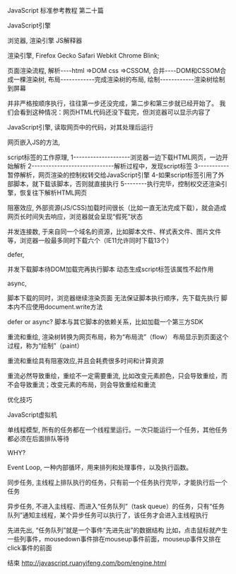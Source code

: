 JavaScript
标准参考教程
第二十篇

JavaScript引擎

浏览器,
渲染引擎
JS解释器

渲染引擎,
Firefox Gecko
Safari Webkit
Chrome Blink;

页面渲染流程,
解析----html =>DOM css =>CSSOM,
合并----DOM和CSSOM合成一棵渲染树,
布局------------完成渲染树的布局,
绘制------------渲染树绘制到屏幕

并非严格按顺序执行，往往第一步还没完成，第二步和第三步就已经开始了。
我们会看到这种情况：网页HTML代码还没下载完，但浏览器可以显示内容了

JavaScript引擎,
读取网页中的代码，对其处理后运行

网页嵌入JS的方法,
<script>// some code here...</script>
<script src="//dataeye.com"></script>
<a href="javascript:alert(1234)"></a>

script标签的工作原理,
1--------------------浏览器一边下载HTML网页，一边开始解析
2-----------------------------解析过程中，发现script标签
3-----------暂停解析，网页渲染的控制权转交给JavaScript引擎
4-如果script标签引用了外部脚本，就下载该脚本，否则就直接执行
5--------执行完毕，控制权交还渲染引擎，恢复往下解析HTML网页

阻塞效应,
外部资源(JS/CSS)加载时间很长（比如一直无法完成下载），就会造成网页长时间失去响应，浏览器就会呈现“假死”状态

并发连接数,
于来自同一个域名的资源，比如脚本文件、样式表文件、图片文件等，浏览器一般最多同时下载六个（IE11允许同时下载13个）

defer,
<script src="" defer></script>
并发下载脚本待DOM加载完再执行脚本
动态生成script标签该属性不起作用

async,
<script src="" async></script>
脚本下载的同时，浏览器继续渲染页面
无法保证脚本执行顺序，先下载先执行
脚本内不应使用document.write方法

defer or async?
脚本与其它脚本的依赖关系，比如加载一个第三方SDK

重流和重绘,
渲染树转换为网页布局，称为“布局流”（flow）
布局显示到页面这个过程，称为“绘制”（paint）

重流和重绘具有阻塞效应,并且会耗费很多时间和计算资源

重流必然导致重绘，重绘不一定需要重流,
比如改变元素颜色，只会导致重绘，而不会导致重流；改变元素的布局，则会导致重绘和重流

优化技巧

<script src="//example.js"></script>

JavaScript虚拟机

单线程模型,
所有的任务都在一个线程里运行。一次只能运行一个任务，其他任务都必须在后面排队等待

WHY?

Event Loop,
一种内部循环，用来排列和处理事件，以及执行函数。

同步任务,
主线程上排队执行的任务，只有前一个任务执行完毕，才能执行后一个任务

异步任务,
不进入主线程、而进入“任务队列”（task queue）的任务，只有“任务队列”通知主线程，某个异步任务可以执行了，该任务才会进入主线程执行

先进先出,
“任务队列”就是一个事件“先进先出”的数据结构
比如，点击鼠标就产生一些列事件，mousedown事件排在mouseup事件前面，mouseup事件又排在click事件的前面

结束
http://javascript.ruanyifeng.com/bom/engine.html